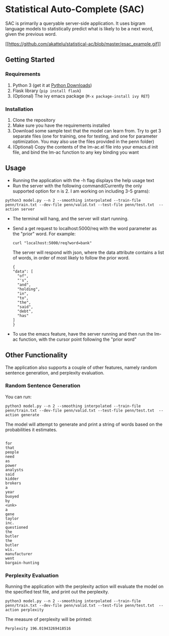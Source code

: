 # Statistical Auto-Complete (SAC)

SAC is primarily a queryable server-side application. It uses bigram
language models to statistically predict what is likely to be a next
word, given the previous word. 

[[https://github.com/akattelu/statistical-ac/blob/master/esac_example.gif]]

## Getting Started

### Requirements
1. Python 3 (get it
   at [Python Downloads](https://www.python.org/downloads/))
2. Flask library (```pip install flask```)
3. (Optional) The ivy emacs package (```M-x package-install ivy RET```)

### Installation
1. Clone the repository
2. Make sure you have the requirements installed
3. Download some sample text that the model can learn from. Try to get
   3 separate files (one for training, one for testing, and one for
   parameter optimization. You may also use the files provided in the
   penn folder)
4. (Optional) Copy the contents of the lm-ac.el file into your emacs.d
   init file, and bind the lm-ac function to any key binding you want

## Usage
* Running the application with the -h flag displays the help usage text
* Run the server with the following command(Currently the only
  supported option for n is 2. I am working on including 3-5 grams):

```
python3 model.py --n 2 --smoothing interpolated --train-file penn/train.txt --dev-file penn/valid.txt --test-file penn/test.txt  --action server
```

* The terminal will hang, and the server will start running.
* Send a get request to localhost:5000/req with the word parameter as
  the "prior" word. For example:
  
  ```
  curl "localhost:5000/req?word=bank"
  ```
  
  The server will respond with json, where the data attribute contains
  a list of words, in order of most likely to follow the prior word.
  
  ```
  {
  "data": [
    "of", 
    "'s", 
    "and", 
    "holding", 
    "in", 
    "to", 
    "the", 
    "said", 
    "debt", 
    "has"
  ]
  }
  ```

* To use the emacs feature, have the server running and then run the
  lm-ac function, with the cursor point following the "prior word"

## Other Functionality 

The application also supports a couple of other features, namely
random sentence generation, and perplexity evaluation.

### Random Sentence Generation

You can run:

```
python3 model.py --n 2 --smoothing interpolated --train-file penn/train.txt --dev-file penn/valid.txt --test-file penn/test.txt  --action generate
```

The model will attempt to generate and print a string of words based on the
probabilities it estimates. 

```

for
that
people
need
as
power
analysts
said
kidder
brokers
a
year
buoyed
by
<unk>
a
gene
taylor
inc.
questioned
the
butler
the
butler
wis.
manufacturer
went
bargain-hunting

```

### Perplexity Evaluation

Running the application with the perplexity action will evaluate the
model on the specified test file, and print out the perplexity.

```
python3 model.py --n 2 --smoothing interpolated --train-file penn/train.txt --dev-file penn/valid.txt --test-file penn/test.txt  --action perplexity
```

The measure of perplexity will be printed:

```
Perplexity 196.01943269418516
```

